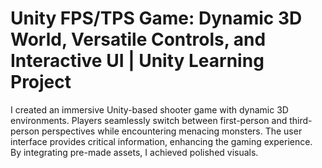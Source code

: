 # Unity FPS/TPS Game: Dynamic 3D World, Versatile Controls, and Interactive UI | Unity Learning Project
I created an immersive Unity-based shooter game with dynamic 3D environments. Players seamlessly switch between first-person and third-person perspectives while encountering menacing monsters. The user interface provides critical information, enhancing the gaming experience. By integrating pre-made assets, I achieved polished visuals.


